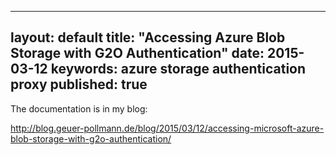 
---
layout: default
title: "Accessing Azure Blob Storage with G2O Authentication"
date: 2015-03-12
keywords: azure storage authentication proxy
published: true
---

The documentation is in my blog: 

http://blog.geuer-pollmann.de/blog/2015/03/12/accessing-microsoft-azure-blob-storage-with-g2o-authentication/

